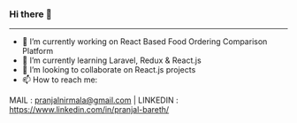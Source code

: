 ### Hi there 👋

<!--
**pranjalbareth/pranjalbareth** is a ✨ _special_ ✨ repository because its `README.md` (this file) appears on your GitHub profile.
-->
_________________________________________________________________________________________________________________________________________________________

- 🔭 I’m currently working on React Based Food Ordering Comparison Platform
- 🌱 I’m currently learning Laravel, Redux & React.js
- 👯 I’m looking to collaborate on React.js projects
- 📫 How to reach me: 

 MAIL : pranjalnirmala@gmail.com | LINKEDIN : https://www.linkedin.com/in/pranjal-bareth/
